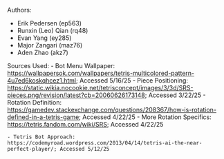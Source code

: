 Authors:

- Erik Pedersen (ep563)
- Runxin (Leo) Qian (rq48)
- Evan Yang (ey285)
- Major Zangari (maz76)
- Aden Zhao (akz7)

Sources Used:
    - Bot Menu Wallpaper: <https://wallpapersok.com/wallpapers/tetris-multicolored-pattern-4u7ed6koskqhcez1.html>; Accessed 5/16/25
    - Piece Positioning: <https://static.wikia.nocookie.net/tetrisconcept/images/3/3d/SRS-pieces.png/revision/latest?cb=20060626173148>; Accessed 3/22/25
    - Rotation Definition: <https://gamedev.stackexchange.com/questions/208367/how-is-rotation-defined-in-a-tetris-game>; Accessed 4/22/25
    - More Rotation Specifics: <https://tetris.fandom.com/wiki/SRS>; Accessed 4/22/25

    - Tetris Bot Approach: https://codemyroad.wordpress.com/2013/04/14/tetris-ai-the-near-perfect-player/; Accessed 5/12/25
